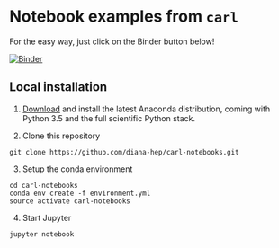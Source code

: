 # Notebook examples from `carl`

For the easy way, just click on the Binder button below!

[![Binder](http://mybinder.org/badge.svg)](http://mybinder.org/repo/diana-hep/carl-notebooks)


## Local installation

1) [Download](https://www.continuum.io/downloads) and install the latest Anaconda distribution, coming with Python 3.5 and the full scientific Python stack. 

2) Clone this repository 
```
git clone https://github.com/diana-hep/carl-notebooks.git
```

3) Setup the conda environment
```
cd carl-notebooks
conda env create -f environment.yml
source activate carl-notebooks
```

4) Start Jupyter

```
jupyter notebook
```
